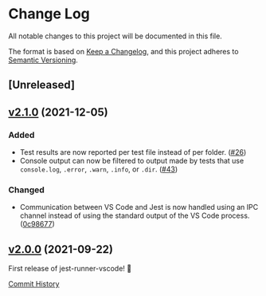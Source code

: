 # Change Log

All notable changes to this project will be documented in this file.

The format is based on [Keep a Changelog](https://keepachangelog.com/en/1.0.0/), and this project adheres to [Semantic Versioning](https://semver.org/spec/v2.0.0.html).

## [Unreleased]

## [v2.1.0](https://github.com/adalinesimonian/jest-runner-vscode/compare/v2.0.0...v2.1.0) (2021-12-05)

### Added

- Test results are now reported per test file instead of per folder. ([#26](https://github.com/adalinesimonian/jest-runner-vscode/issues/26))
- Console output can now be filtered to output made by tests that use `console.log`, `.error`, `.warn`, `.info`, or `.dir`. ([#43](https://github.com/adalinesimonian/jest-runner-vscode/pull/43))

### Changed

- Communication between VS Code and Jest is now handled using an IPC channel instead of using the standard output of the VS Code process. ([0c98677](https://github.com/adalinesimonian/jest-runner-vscode/commit/0c98677))

## [v2.0.0](https://github.com/adalinesimonian/jest-runner-vscode/tree/v2.0.0) (2021-09-22)

First release of jest-runner-vscode! 🎉

[Commit History](https://github.com/adalinesimonian/jest-runner-vscode/commits/v2.0.0)
